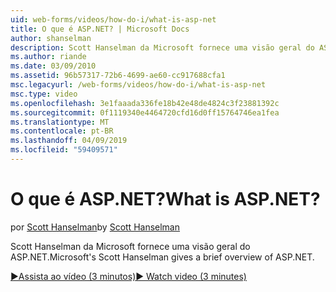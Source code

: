 ```yaml
---
uid: web-forms/videos/how-do-i/what-is-asp-net
title: O que é ASP.NET? | Microsoft Docs
author: shanselman
description: Scott Hanselman da Microsoft fornece uma visão geral do ASP.NET.
ms.author: riande
ms.date: 03/09/2010
ms.assetid: 96b57317-72b6-4699-ae60-cc917688cfa1
msc.legacyurl: /web-forms/videos/how-do-i/what-is-asp-net
msc.type: video
ms.openlocfilehash: 3e1faaada336fe18b42e48de4824c3f23881392c
ms.sourcegitcommit: 0f1119340e4464720cfd16d0ff15764746ea1fea
ms.translationtype: MT
ms.contentlocale: pt-BR
ms.lasthandoff: 04/09/2019
ms.locfileid: "59409571"
---
```

# <a name="what-is-aspnet"></a><span data-ttu-id="b5dfa-104">O que é ASP.NET?</span><span class="sxs-lookup"><span data-stu-id="b5dfa-104">What is ASP.NET?</span></span>

<span data-ttu-id="b5dfa-105">por [Scott Hanselman](https://github.com/shanselman)</span><span class="sxs-lookup"><span data-stu-id="b5dfa-105">by [Scott Hanselman](https://github.com/shanselman)</span></span>

<span data-ttu-id="b5dfa-106">Scott Hanselman da Microsoft fornece uma visão geral do ASP.NET.</span><span class="sxs-lookup"><span data-stu-id="b5dfa-106">Microsoft's Scott Hanselman gives a brief overview of ASP.NET.</span></span>

[<span data-ttu-id="b5dfa-107">&#9654;Assista ao vídeo (3 minutos)</span><span class="sxs-lookup"><span data-stu-id="b5dfa-107">&#9654; Watch video (3 minutes)</span></span>](https://channel9.msdn.com/Blogs/ASP-NET-Site-Videos/what-is-asp-net)
